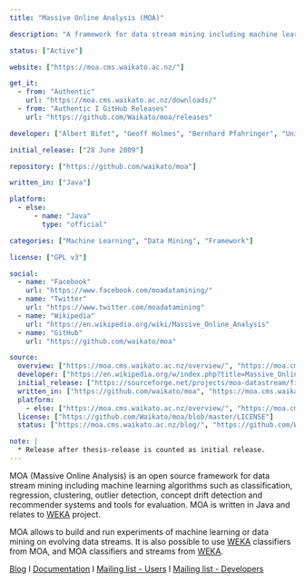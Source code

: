 ```yaml
---
title: "Massive Online Analysis (MOA)"

description: "A framework for data stream mining including machine learning algorithms such as classification, regression, clustering, outlier detection, concept drift detection and recommender systems and tools for evaluation"

status: ["Active"]

website: ["https://moa.cms.waikato.ac.nz/"]

get_it:
  - from: "Authentic"
    url: "https://moa.cms.waikato.ac.nz/downloads/"
  - from: "Authentic I GitHub Releases"
    url: "https://github.com/Waikato/moa/releases"

developer: ["Albert Bifet", "Geoff Holmes", "Bernhard Pfahringer", "University of Waikato", "Contributors"]

initial_release: ["28 June 2009"]

repository: ["https://github.com/waikato/moa"]

written_in: ["Java"]

platform:
  - else:
      - name: "Java"
        type: "official"

categories: ["Machine Learning", "Data Mining", "Framework"]

license: ["GPL v3"]

social:
  - name: "Facebook"
    url: "https://www.facebook.com/moadatamining/"
  - name: "Twitter"
    url: "https://www.twitter.com/moadatamining"
  - name: "Wikipedia"
    url: "https://en.wikipedia.org/wiki/Massive_Online_Analysis"
  - name: "GitHub"
    url: "https://github.com/waikato/moa"

source:
  overview: ["https://moa.cms.waikato.ac.nz/overview/", "https://moa.cms.waikato.ac.nz/", "https://en.wikipedia.org/w/index.php?title=Massive_Online_Analysis&oldid=881095519"]
  developer: ["https://en.wikipedia.org/w/index.php?title=Massive_Online_Analysis&oldid=881095519", "https://moa.cms.waikato.ac.nz/people/"]
  initial_release: ["https://sourceforge.net/projects/moa-datastream/files/MOA/June%2009/"]
  written_in: ["https://github.com/waikato/moa", "https://moa.cms.waikato.ac.nz/overview/"]
  platform:
    - else: ["https://moa.cms.waikato.ac.nz/overview/", "https://moa.cms.waikato.ac.nz/getting-started/"]
  license: ["https://github.com/Waikato/moa/blob/master/LICENSE"]
  status: ["https://moa.cms.waikato.ac.nz/blog/", "https://github.com/Waikato/moa/graphs/contributors"]

note: |
  * Release after thesis-release is counted as initial release.
---
```

  MOA (Massive Online Analysis) is an open source framework for data stream mining including machine learning algorithms such as classification, regression, clustering, outlier detection, concept drift detection and recommender systems and tools for evaluation. MOA is written in Java and relates to [WEKA](/softwares/weka/) project.
  
  MOA allows to build and run experiments of machine learning or data mining on evolving data streams. It is also possible to use [WEKA](/softwares/weka/) classifiers from MOA, and MOA classifiers and streams from [WEKA](/softwares/weka/).
  
  [Blog](https://moa.cms.waikato.ac.nz/blog/) I [Documentation](https://moa.cms.waikato.ac.nz/documentation/) I [Mailing list - Users](https://groups.google.com/group/moa-users) I [Mailing list - Developers](https://groups.google.com/group/moa-development)